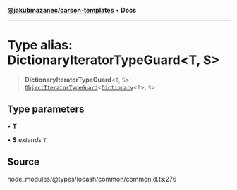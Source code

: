 [**@jakubmazanec/carson-templates**](../../../README.md) • **Docs**

---

# Type alias: DictionaryIteratorTypeGuard\<T, S\>

> **DictionaryIteratorTypeGuard**\<`T`, `S`\>:
> [`ObjectIteratorTypeGuard`](ObjectIteratorTypeGuard.md)\<[`Dictionary`](../interfaces/Dictionary.md)\<`T`\>,
> `S`\>

## Type parameters

• **T**

• **S** _extends_ `T`

## Source

node_modules/@types/lodash/common/common.d.ts:276
